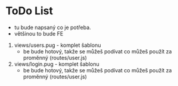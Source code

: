 # ToDo List
- tu bude napsaný co je potřeba.
- většinou to bude FE
1. views/users.pug - komplet šablonu
    - be bude hotový, takže se můžeš podívat co můžeš použít za proměnný (routes/user.js)
2. views/login.pug - komplet šablonu
    - be bude hotový, takže se můžeš podívat co můžeš použít za proměnný (routes/user.js)